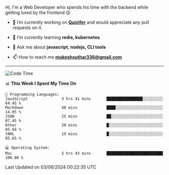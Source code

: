 Hi, I'm a Web Developer who spends his time with the backend while getting lured by the frontend 😜

- 🔭 I’m currently working on **[Quizifer](https://github.com/SutharMukesh/Quizifer/)** and would appreciate any pull requests on it.

- 🌱 I’m currently learning **redis, kubernetes**

- 💬 Ask me about **javascript, nodejs, CLI tools**

- 📫 How to reach me **mukeshsuthar336@gmail.com**

---
<!--START_SECTION:waka-->
![Code Time](http://img.shields.io/badge/Code%20Time-2%2C979%20hrs%2027%20mins-blue)

📊 **This Week I Spent My Time On** 

```text
💬 Programming Languages: 
JavaScript               3 hrs 41 mins       ████████████████░░░░░░░░░   64.45 % 
Markdown                 48 mins             ████░░░░░░░░░░░░░░░░░░░░░   14.05 % 
JSON                     25 mins             ██░░░░░░░░░░░░░░░░░░░░░░░   07.45 % 
Other                    20 mins             █░░░░░░░░░░░░░░░░░░░░░░░░   05.94 % 
YAML                     19 mins             █░░░░░░░░░░░░░░░░░░░░░░░░   05.65 % 

💻 Operating System: 
Mac                      5 hrs 43 mins       █████████████████████████   100.00 % 
```


 Last Updated on 03/06/2024 00:22:35 UTC
<!--END_SECTION:waka-->
